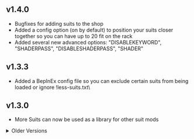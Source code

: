 ## v1.4.0
- Bugfixes for adding suits to the shop
- Added a config option (on by default) to position your suits closer together so you can have up to 20 fit on the rack
- Added several new advanced options: "DISABLEKEYWORD", "SHADERPASS", "DISABLESHADERPASS", "SHADER"
	
## v1.3.3
- Added a BepInEx config file so you can exclude certain suits from being loaded or ignore !less-suits.txt\
	
## v1.3.0
- More Suits can now be used as a library for other suit mods

<details><summary>Older Versions</summary>

## v1.2.1
- Fixed suits being in a different order on the rack for each player

## v1.2.0 Suits in Rotating Shop
- Added support for adding suits to the store rotation

## v1.1.0 More suits!
- Added new suits by Graelyth and Curt
- Added support for advanced features (normal maps, emission, etc)

## v1.0.0 Release 😎
- Release

</details>